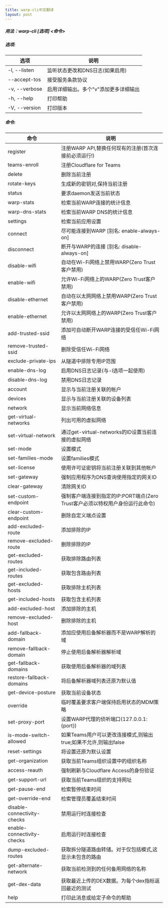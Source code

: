 ```yaml
---
title: warp-cli中文翻译
layout: post
---
```


##### 用法：warp-cli [选项] <命令>
##### 选项:

| 选项 | 说明 |
|-|-|
| -l, --listen | 监听状态更改和DNS日志(如果启用) |  
| --accept-tos | 接受服务条款协议 |
| -v, --verbose | 启用详细输出。多个"v"添加更多详细输出 |
| -h, --help | 打印帮助 |
| -V, --version | 打印版本 |

##### 命令:

| 命令 | 说明 |
|-|-|  
| register | 注册WARP API,替换任何现有的注册(首次连接前必须运行!) |
| teams-enroll | 注册Cloudflare for Teams |
| delete | 删除当前注册 |
| rotate-keys | 生成新的密钥对,保持当前注册 |  
| status | 要求daemon发送当前状态 |
| warp-stats | 检索当前WARP连接的统计信息 |
| warp-dns-stats | 检索当前WARP DNS的统计信息 |
| settings | 检索当前应用设置 |
| connect | 尽可能连接到WARP [别名: enable-always-on] |
| disconnect | 断开与WARP的连接 [别名: disable-always-on] |
| disable-wifi | 自动在Wi-Fi网络上禁用WARP(Zero Trust客户禁用) |
| enable-wifi | 允许Wi-Fi网络上的WARP(Zero Trust客户禁用) |
| disable-ethernet | 自动在以太网网络上禁用WARP(Zero Trust客户禁用) | 
| enable-ethernet | 允许以太网网络上的WARP(Zero Trust客户禁用) |
| add-trusted-ssid | 添加可自动断开WARP连接的受信任Wi-Fi网络 |
| remove-trusted-ssid | 删除受信任Wi-Fi网络 |
| exclude-private-ips | 从隧道中排除专用IP范围 |
| enable-dns-log | 启用DNS日志记录(与-l选项一起使用) |
| disable-dns-log | 禁用DNS日志记录 |
| account | 显示与当前注册关联的帐户 |
| devices | 显示与当前注册关联的设备列表 |
| network | 显示当前网络信息 |
| get-virtual-networks | 列出可用的虚拟网络 |
| set-virtual-network | 通过get-virtual-networks的ID设置当前连接的虚拟网络 |
| set-mode | 设置模式 |
| set-families-mode | 设置families模式 |
| set-license | 使用许可证密钥将当前注册关联到其他帐户 |
| set-gateway | 强制应用程序为DNS查询使用指定的网关ID |
| clear-gateway | 清除网关ID |
| set-custom-endpoint | 强制客户端连接到指定的IP:PORT端点(Zero Trust客户必须以特权用户身份运行此命令) |
| clear-custom-endpoint | 删除自定义端点设置 | 
| add-excluded-route | 添加排除的IP |
| remove-excluded-route | 删除排除的IP |
| get-excluded-routes | 获取排除路由列表 |
| get-included-routes | 获取包含路由列表 |
| get-excluded-hosts | 获取排除主机列表 |
| get-included-hosts | 获取包含主机列表 |
| add-excluded-host | 添加排除的主机 |
| remove-excluded-host | 删除排除的主机 |
| add-fallback-domain | 添加应使用后备解析器而不是WARP解析的域 |
| remove-fallback-domain | 停止使用后备解析器解析域 |
| get-fallback-domains | 获取使用后备解析器的域列表 |
| restore-fallback-domains | 将后备解析器域列表还原为默认值 |
| get-device-posture | 获取当前设备状态 |
| override | 临时覆盖要求客户端保持启用状态的MDM策略 |
| set-proxy-port | 设置WARP代理的侦听端口(127.0.0.1:{port}) |
| is-mode-switch-allowed | 如果Teams用户可以更改连接模式,则输出true;如果不允许,则输出false | 
| reset-settings | 将设置还原为默认设置 |
| get-organization | 获取当前Teams组织设置中的组织名称 |
| access-reauth | 强制刷新与Cloudflare Access的身份验证 |
| get-support-url | 获取当前Teams组织的支持网址 |
| get-pause-end | 检索暂停结束时间 |
| get-override-end | 检索管理员覆盖结束时间 |
| disable-connectivity-checks | 禁用运行时连接检查 |
| enable-connectivity-checks | 启用运行时连接检查 |
| dump-excluded-routes | 获取拆分隧道路由转储。对于仅包括模式,这显示未包含的路由 |
| get-alternate-network | 获取当前检测到的任何备用网络的名称 |
| get-dex-data | 获取最近上传的DEX数据。为每个dex指标返回最近的测试 |
| help | 打印此消息或给定子命令的帮助 |
